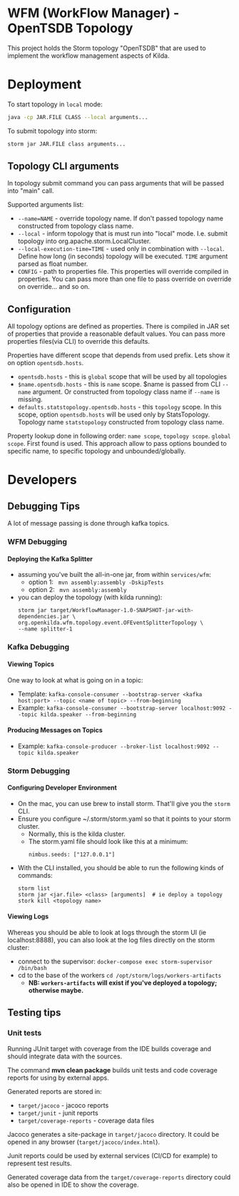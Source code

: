 # WFM (WorkFlow Manager) - OpenTSDB Topology

This project holds the Storm topology "OpenTSDB" that are used to implement
the workflow management aspects of Kilda.

# Deployment

To start topology in `local` mode:
```bash
java -cp JAR.FILE CLASS --local arguments...
```

To submit topology into storm:
```bash
storm jar JAR.FILE class arguments...
```

## Topology CLI arguments

In topology submit command you can pass arguments that will be passed into "main" call. 

Supported arguments list:
* `--name=NAME` - override topology name. If don't passed topology name constructed from topology class name.
* `--local` - inform topology that is must run into "local" mode. I.e. submit topology into 
  org.apache.storm.LocalCluster.
* `--local-execution-time=TIME` - used only in combination with `--local`. Define how long (in seconds) topology will be
  executed. `TIME` argument parsed as float number.
* `CONFIG` - path to properties file. This properties will override compiled in properties. You can pass more than one
  file to pass override on override on override... and so on. 

## Configuration

All topology options are defined as properties. There is compiled in JAR set of properties that provide a reasonable
default values. You can pass more properties files(via CLI) to override this defaults. 

Properties have different scope that depends from used prefix. Lets show it on option `opentsdb.hosts`.
* `opentsdb.hosts` - this is `global` scope that will be used by all topologies
* `$name.opentsdb.hosts` - this is `name` scope.  $name is passed from CLI `--name` argument. Or constructed from
  topology class name if `--name` is missing.
* `defaults.statstopology.opentsdb.hosts` - this `topology` scope. In this scope, option `opentsdb.hosts` will be used 
  only by StatsTopology. Topology name `statstopology` constructed from topology class name.
  
Property lookup done in following order: `name scope`, `topology scope`. `global scope`. First found is used. This 
approach allow to pass options bounded to specific name, to specific topology and unbounded/globally. 

# Developers

## Debugging Tips

A lot of message passing is done through kafka topics.

### WFM Debugging

#### Deploying the Kafka Splitter

* assuming you've built the all-in-one jar, from within `services/wfm`: 
    * option 1: ``` mvn assembly:assembly -DskipTests```
    * option 2: ``` mvn assembly:assembly```
* you can deploy the topology (with kilda running):
    ```
    storm jar target/WorkflowManager-1.0-SNAPSHOT-jar-with-dependencies.jar \
    org.openkilda.wfm.topology.event.OFEventSplitterTopology \
    --name splitter-1
    ```

### Kafka Debugging

#### Viewing Topics
One way to look at what is going on in a topic:

* Template: 
```kafka-console-consumer --bootstrap-server <kafka host:port> --topic <name of topic> --from-beginning```
* Example: 
```kafka-console-consumer --bootstrap-server localhost:9092 --topic kilda.speaker --from-beginning```

#### Producing Messages on Topics

* Example:
    ```kafka-console-producer --broker-list localhost:9092 --topic kilda.speaker```

### Storm Debugging

#### Configuring Developer Environment

* On the mac, you can use brew to install storm. That'll give you the `storm` CLI.
* Ensure you configure ~/.storm/storm.yaml so that it points to your storm cluster.
    * Normally, this is the kilda cluster.
    * The storm.yaml file should look like this at a minimum:
        ```
        nimbus.seeds: ["127.0.0.1"]
        ```
* With the CLI installed, you should be able to run the following kinds of commands:
    ```
    storm list
    storm jar <jar.file> <class> [arguments]  # ie deploy a topology
    stork kill <topology name>
    ```

#### Viewing Logs
Whereas you should be able to look at logs through the storm UI (ie localhost:8888), 
you can also look at the log files directly on the storm cluster:

* connect to the supervisor: ```docker-compose exec storm-supervisor /bin/bash```
* cd to the base of the workers ```cd /opt/storm/logs/workers-artifacts```
    * __NB: `workers-artifacts` will exist if you've deployed a topology; otherwise maybe.__

## Testing tips

### Unit tests

Running JUnit target with coverage from the IDE builds coverage and should integrate data with the sources.

The command __mvn clean package__ builds unit tests and code coverage reports for using by external apps.

Generated reports are stored in:
* ```target/jacoco``` - jacoco reports
* ```target/junit``` - junit reports
* ```target/coverage-reports``` - coverage data files

Jacoco generates a site-package in ```target/jacoco``` directory.
It could be opened in any browser (```target/jacoco/index.html```).

Junit reports could be used by external services (CI/CD for example) to represent test results.

Generated coverage data from the ```target/coverage-reports``` directory could also be opened in IDE to show the coverage.
